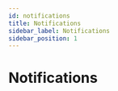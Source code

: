 ```yaml
---
id: notifications
title: Notifications
sidebar_label: Notifications
sidebar_position: 1
---
```


# Notifications

